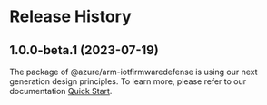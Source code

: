 # Release History
    
## 1.0.0-beta.1 (2023-07-19)

The package of @azure/arm-iotfirmwaredefense is using our next generation design principles. To learn more, please refer to our documentation [Quick Start](https://aka.ms/js-track2-quickstart).
